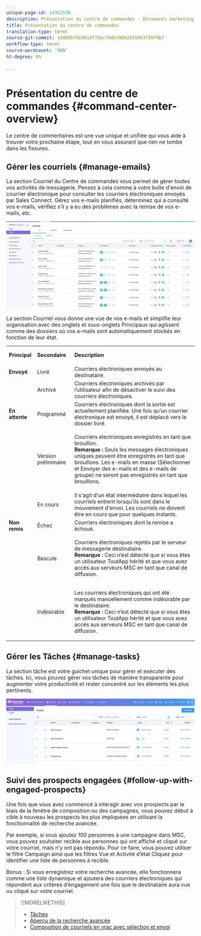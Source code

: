 ```yaml
---
unique-page-id: 14352530
description: Présentation du centre de commandes - Documents marketing - Documentation du produit
title: Présentation du centre de commandes
translation-type: tm+mt
source-git-commit: 1dd80b7de801df78ac7dde39002455063f9979b7
workflow-type: tm+mt
source-wordcount: '569'
ht-degree: 0%

---
```



# Présentation du centre de commandes {#command-center-overview}

Le centre de commentaires est une vue unique et unifiée qui vous aide à trouver votre prochaine étape, tout en vous assurant que rien ne tombe dans les fissures.

## Gérer les courriels {#manage-emails}

La section Courriel du Centre de commandes vous permet de gérer toutes vos activités de messagerie. Pensez à cela comme à votre boîte d&#39;envoi de courrier électronique pour consulter les courriers électroniques envoyés par Sales Connect. Gérez vos e-mails planifiés, déterminez qui a consulté vos e-mails, vérifiez s’il y a eu des problèmes avec la remise de vos e-mails, etc.

![](assets/command-center-overview-1.png)

La section Courriel vous donne une vue de vos e-mails et simplifie leur organisation avec des onglets et sous-onglets Principaux qui agissent comme des dossiers où vos e-mails sont automatiquement stockés en fonction de leur état.

<table> 
 <colgroup> 
  <col> 
  <col> 
  <col> 
 </colgroup> 
 <tbody> 
  <tr> 
   <td title="Couleur de fond : Gris"><p title=""><strong><span>Principal</span> </strong></p></td> 
   <td title="Couleur de fond : Gris"><p title=""><strong><span>Secondaire</span> </strong></p></td> 
   <td title="Couleur de fond : Gris"><p title=""><strong><span>Description</span> </strong></p></td> 
  </tr> 
  <tr> 
   <td title="Couleur de fond : Bleu"><strong title="">Envoyé</strong></td> 
   <td title="Couleur de fond : Bleu">Livré</td> 
   <td title="Couleur de fond : Bleu">Courriers électroniques envoyés au destinataire.</td> 
  </tr> 
  <tr> 
   <td title="Couleur de fond : Bleu"><br></td> 
   <td title="Couleur de fond : Bleu">Archivé</td> 
   <td title="Couleur de fond : Bleu">Courriers électroniques archivés par l’utilisateur afin de désactiver le suivi des courriers électroniques.</td> 
  </tr> 
  <tr> 
   <td title="Couleur de fond : Gris"><strong title="">En attente</strong></td> 
   <td title="Couleur de fond : Gris">Programmé</td> 
   <td title="Couleur de fond : Gris">Courriers électroniques dont la sortie est actuellement planifiée. Une fois qu’un courrier électronique est envoyé, il est déplacé vers le dossier livré.</td> 
  </tr> 
  <tr> 
   <td title="Couleur de fond : Gris"><br></td> 
   <td title="Couleur de fond : Gris">Version préliminaire</td> 
   <td title="Couleur de fond : Gris"><p>Courriers électroniques enregistrés en tant que brouillon.<br><strong>Remarque : </strong> Seuls les messages électroniques uniques peuvent être enregistrés en tant que brouillons. Les e-mails en masse (Sélectionner et Envoyer des e-mails et des e-mails de groupe) ne seront pas enregistrés en tant que brouillons.</p></td> 
  </tr> 
  <tr> 
   <td title="Couleur de fond : Gris"><br></td> 
   <td title="Couleur de fond : Gris">En cours</td> 
   <td title="Couleur de fond : Gris">Il s'agit d'un état intermédiaire dans lequel les courriels entrent lorsqu'ils sont dans le mouvement d'envoi. Les courriels ne doivent être en cours que pour quelques instants.</td> 
  </tr> 
  <tr> 
   <td title="Couleur de fond : Bleu"><strong title="">Non remis</strong></td> 
   <td title="Couleur de fond : Bleu">Échec</td> 
   <td title="Couleur de fond : Bleu">Courriers électroniques dont la remise a échoué.</td> 
  </tr> 
  <tr> 
   <td title="Couleur de fond : Bleu"><br></td> 
   <td title="Couleur de fond : Bleu">Bascule</td> 
   <td title="Couleur de fond : Bleu"><p>Courriers électroniques rejetés par le serveur de messagerie destinataire. <br><strong>Remarque : </strong> Ceci n’est détecté que si vous êtes un utilisateur ToutApp hérité et que vous avez accès aux serveurs MSC en tant que canal de diffusion.</p></td> 
  </tr> 
  <tr> 
   <td title="Couleur de fond : Bleu"><br></td> 
   <td title="Couleur de fond : Bleu">Indésirable</td> 
   <td title="Couleur de fond : Bleu"><p>Les courriers électroniques qui ont été marqués manuellement comme indésirable par le destinataire.<br><strong>Remarque : </strong> Ceci n’est détecté que si vous êtes un utilisateur ToutApp hérité et que vous avez accès aux serveurs MSC en tant que canal de diffusion.</p></td> 
  </tr> 
 </tbody> 
</table>

## Gérer les Tâches {#manage-tasks}

La section tâche est votre guichet unique pour gérer et exécuter des tâches. Ici, vous pouvez gérer vos tâches de manière transparente pour augmenter votre productivité et rester concentré sur les éléments les plus pertinents.

![](assets/command-center-overview-2.png)

## Suivi des prospects engagées {#follow-up-with-engaged-prospects}

Une fois que vous avez commencé à interagir avec vos prospects par le biais de la fenêtre de composition ou des campagnes, vous pouvez début à cible à nouveau les prospects les plus impliquées en utilisant la fonctionnalité de recherche avancée.

Par exemple, si vous ajoutez 100 personnes à une campagne dans MSC, vous pouvez souhaiter recible aux personnes qui ont affiché et cliqué sur votre courriel, mais n’y ont pas répondu. Pour ce faire, vous pouvez utiliser le filtre Campaign ainsi que les filtres Vue et Activité d’état Cliquez pour identifier une liste de personnes à recible.

Bonus : Si vous enregistrez votre recherche avancée, elle fonctionnera comme une liste dynamique et ajoutera des courriers électroniques qui répondent aux critères d’engagement une fois que le destinataire aura vue ou cliqué sur votre courriel.

>[!MORELIKETHIS]
>
>* [Tâches](/help/marketo/product-docs/marketo-sales-connect/tasks/syncing-sales-connect-tasks-with-salesforce-for-the-first-time.md)
>* [Aperçu de la recherche avancée](/help/marketo/product-docs/marketo-sales-connect/email/command-center/advanced-search-overview.md)
>* [Composition de courriels en vrac avec sélection et envoi](/help/marketo/product-docs/marketo-sales-connect/email/using-the-compose-window/composing-bulk-emails-with-select-and-send.md)

